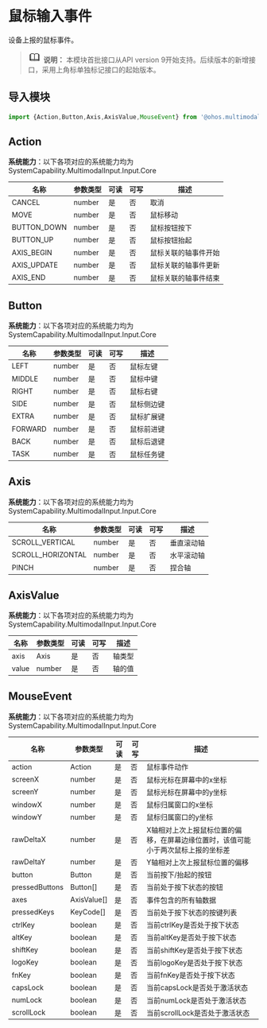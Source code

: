 # 鼠标输入事件

设备上报的鼠标事件。

> ![icon-note.gif](public_sys-resources/icon-note.gif) **说明：**
> 本模块首批接口从API version 9开始支持。后续版本的新增接口，采用上角标单独标记接口的起始版本。

## 导入模块

```js
import {Action,Button,Axis,AxisValue,MouseEvent} from '@ohos.multimodalInput.mouseEvent';
```

## Action

**系统能力**：以下各项对应的系统能力均为SystemCapability.MultimodalInput.Input.Core

| 名称 | 参数类型 | 可读 | 可写 | 描述 |
| -------- | -------- | -------- | -------- | -------- |
| CANCEL | number | 是 | 否 | 取消 |
| MOVE | number | 是 | 否 | 鼠标移动 |
| BUTTON_DOWN | number | 是 | 否 | 鼠标按钮按下 |
| BUTTON_UP | number | 是 | 否 | 鼠标按钮抬起 |
| AXIS_BEGIN | number | 是 | 否 | 鼠标关联的轴事件开始 |
| AXIS_UPDATE | number | 是 | 否 | 鼠标关联的轴事件更新 |
| AXIS_END | number | 是 | 否 | 鼠标关联的轴事件结束 |


## Button

**系统能力**：以下各项对应的系统能力均为SystemCapability.MultimodalInput.Input.Core

| 名称 | 参数类型 | 可读 | 可写 | 描述 |
| -------- | -------- | -------- | -------- | -------- |
| LEFT | number | 是 | 否 | 鼠标左键 |
| MIDDLE | number | 是 | 否 | 鼠标中键 |
| RIGHT | number | 是 | 否 | 鼠标右键 |
| SIDE | number | 是 | 否 | 鼠标侧边键 |
| EXTRA | number | 是 | 否 | 鼠标扩展键 |
| FORWARD | number | 是 | 否 | 鼠标前进键 |
| BACK | number | 是 | 否 | 鼠标后退键 |
| TASK | number | 是 | 否 | 鼠标任务键 |

## Axis

**系统能力**：以下各项对应的系统能力均为SystemCapability.MultimodalInput.Input.Core

| 名称 | 参数类型 | 可读 | 可写 | 描述 |
| -------- | -------- | -------- | -------- | -------- |
| SCROLL_VERTICAL | number | 是 | 否 | 垂直滚动轴 |
| SCROLL_HORIZONTAL | number | 是 | 否 | 水平滚动轴 |
| PINCH | number | 是 | 否 | 捏合轴 |


## AxisValue

**系统能力**：以下各项对应的系统能力均为SystemCapability.MultimodalInput.Input.Core

| 名称 | 参数类型 | 可读 | 可写 | 描述 |
| -------- | -------- | -------- | -------- | -------- |
| axis | Axis | 是 | 否 | 轴类型 |
| value | number | 是 | 否 | 轴的值 |


## MouseEvent

**系统能力**：以下各项对应的系统能力均为SystemCapability.MultimodalInput.Input.Core

| 名称 | 参数类型 | 可读 | 可写 | 描述 |
| -------- | -------- | -------- | -------- | -------- |
| action | Action | 是 | 否 | 鼠标事件动作 |
| screenX | number | 是 | 否 | 鼠标光标在屏幕中的x坐标 |
| screenY | number | 是 | 否 | 鼠标光标在屏幕中的y坐标 |
| windowX | number | 是 | 否 | 鼠标归属窗口的x坐标 |
| windowY | number | 是 | 否 | 鼠标归属窗口的y坐标 |
| rawDeltaX | number | 是 | 否 | X轴相对上次上报鼠标位置的偏移，在屏幕边缘位置时，该值可能小于两次鼠标上报的坐标差 |
| rawDeltaY | number | 是 | 否 | Y轴相对上次上报鼠标位置的偏移 |
| button | Button | 是 | 否 | 当前按下/抬起的按钮 |
| pressedButtons | Button[] | 是 | 否 | 当前处于按下状态的按钮 |
| axes | AxisValue[] | 是 | 否 | 事件包含的所有轴数据 |
| pressedKeys | KeyCode[] | 是 | 否 | 当前处于按下状态的按键列表 |
| ctrlKey | boolean | 是 | 否 | 当前ctrlKey是否处于按下状态 |
| altKey | boolean | 是 | 否 | 当前altKey是否处于按下状态 |
| shiftKey | boolean | 是 | 否 | 当前shiftKey是否处于按下状态 |
| logoKey | boolean | 是 | 否 | 当前logoKey是否处于按下状态 |
| fnKey | boolean | 是 | 否 | 当前fnKey是否处于按下状态 |
| capsLock | boolean | 是 | 否 | 当前capsLock是否处于激活状态 |
| numLock | boolean | 是 | 否 | 当前numLock是否处于激活状态 |
| scrollLock | boolean | 是 | 否 | 当前scrollLock是否处于激活状态 |
